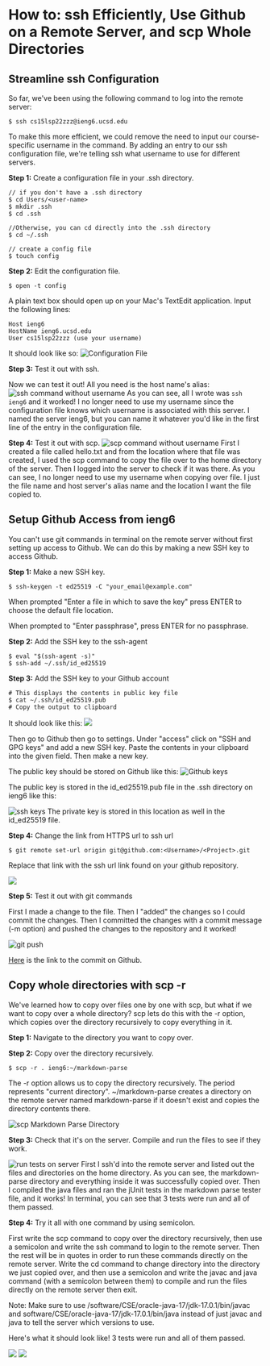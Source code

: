 # How to: ssh Efficiently, Use Github on a Remote Server, and scp Whole Directories

## Streamline ssh Configuration
So far, we've been using the following command to log into the remote server:

    $ ssh cs15lsp22zzz@ieng6.ucsd.edu
    
To make this more efficient, we could remove the need to input our course-specific username in the command. By adding an entry to our ssh configuration file, we're telling ssh what username to use for different servers.

**Step 1:** Create a configuration file in your .ssh directory. 

```
// if you don't have a .ssh directory
$ cd Users/<user-name>
$ mkdir .ssh
$ cd .ssh

//Otherwise, you can cd directly into the .ssh directory
$ cd ~/.ssh

// create a config file
$ touch config
```

**Step 2:** Edit the configuration file.

    $ open -t config

A plain text box should open up on your Mac's TextEdit application. Input the following lines:
```
Host ieng6
HostName ieng6.ucsd.edu
User cs15lsp22zzz (use your username)
```
It should look like so:
![Configuration File](configFile.png)

**Step 3:** Test it out with ssh.

Now we can test it out! All you need is the host name's alias:
![ssh command without username](sshNoUsername.png)
As you can see, all I wrote was `ssh ieng6` and it worked! I no longer need to use my username since the configuration file knows which username is associated with this server. I named the server ieng6, but you can name it whatever you'd like in the first line of the entry in the configuration file.

**Step 4:** Test it out with scp.
![scp command without username](scpNoUsername.png)
First I created a file called hello.txt and from the location where that file was created, I used the scp command to copy the file over to the home directory of the server. Then I logged into the server to check if it was there. As you can see, I no longer need to use my username when copying over file. I just the file name and host server's alias name and the location I want the file copied to.

## Setup Github Access from ieng6
You can't use git commands in terminal on the remote server without first setting up access to Github. We can do this by making a new SSH key to access Github.

**Step 1:** Make a new SSH key.

    $ ssh-keygen -t ed25519 -C "your_email@example.com"

When prompted "Enter a file in which to save the key" press ENTER to choose the default file location.

When prompted to "Enter passphrase", press ENTER for no passphrase.

**Step 2:** Add the SSH key to the ssh-agent

    $ eval "$(ssh-agent -s)"
    $ ssh-add ~/.ssh/id_ed25519

**Step 3:** Add the SSH key to your Github account

    # This displays the contents in public key file
    $ cat ~/.ssh/id_ed25519.pub
    # Copy the output to clipboard

It should look like this:
![](keylocation.png)

Then go to Github then go to settings. Under "access" click on "SSH and GPG keys" and add a new SSH key. Paste the contents in your clipboard into the given field. Then make a new key. 

The public key should be stored on Github like this:
![Github keys](GithubKey.png)

The public key is stored in the id_ed25519.pub file in the .ssh directory on ieng6 like this:

![ssh keys](keys.png)
The private key is stored in this location as well in the id_ed25519 file.

**Step 4:** Change the link from HTTPS url to ssh url

    $ git remote set-url origin git@github.com:<Username>/<Project>.git

    
Replace that link with the ssh url link found on your github repository.

![](sshLink.png)

**Step 5:** Test it out with git commands

First I made a change to the file. Then I "added" the changes so I could commit the changes. Then I committed the changes with a commit message (-m option) and pushed the changes to the repository and it worked!

![git push](gitPush.png)

[Here](https://github.com/m-chenh/markdown-parser/commit/01448b13111dbe31b7ed24462d8f332b20a3a91f) is the link to the commit on Github.

## Copy whole directories with scp -r
We've learned how to copy over files one by one with scp, but what if we want to copy over a whole directory? scp lets do this with the -r option, which copies over the directory recursively to copy everything in it.

**Step 1:** Navigate to the directory you want to copy over.

**Step 2:** Copy over the directory recursively.
    
    $ scp -r . ieng6:~/markdown-parse

The -r option allows us to copy the directory recursively. The period represents "current directory".  ~/markdown-parse creates a directory on the remote server named markdown-parse if it doesn't exist and copies the directory contents there.

![scp Markdown Parse Directory](scpR.png)

**Step 3:** Check that it's on the server. Compile and run the files to see if they work.

![run tests on server](checkAndRun.png)
First I ssh'd into the remote server and listed out the files and directories on the home directory. As you can see, the markdown-parse directory and everything inside it was successfully copied over. Then I compiled the java files and ran the jUnit tests in the markdown parse tester file, and it works! In terminal, you can see that 3 tests were run and all of them passed.

**Step 4:** Try it all with one command by using semicolon.

First write the scp command to copy over the directory recursively, then use a semicolon and write the ssh command to login to the remote server. Then the rest will be in quotes in order to run these commands directly on the remote server. Write the cd command to change directory into the directory we just copied over, and then use a semicolon and write the javac and java command (with a semicolon between them) to compile and run the files directly on the remote server then exit.

Note: Make sure to use /software/CSE/oracle-java-17/jdk-17.0.1/bin/javac and software/CSE/oracle-java-17/jdk-17.0.1/bin/java instead of just javac and java to tell the server which versions to use.

Here's what it should look like! 3 tests were run and all of them passed.

![](oneLine.png)
![](passed.png)
